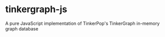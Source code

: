 tinkergraph-js
==============

A pure JavaScript implementation of TinkerPop's TinkerGraph in-memory graph database
